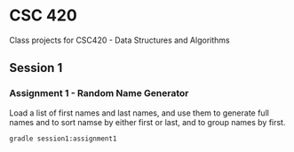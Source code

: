 # CSC 420

Class projects for CSC420 - Data Structures and Algorithms

## Session 1

### Assignment 1 - Random Name Generator

Load a list of first names and last names, and use them to generate full names and to sort namse by either first or last, and to group names by first.

```sh
gradle session1:assignment1
```
